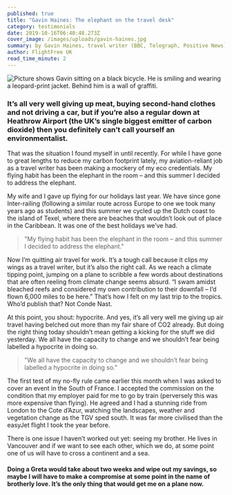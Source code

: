 ```yaml
---
published: true
title: "Gavin Haines: The elephant on the travel desk"
category: testimonials
date: 2019-10-16T06:40:48.273Z
cover_image: /images/uploads/gavin-haines.jpg
summary: by Gavin Haines, travel writer (BBC, Telegraph, Positive News)
author: FlightFree UK
read_time_minute: 2
---
```

![Picture shows Gavin sitting on a black bicycle. He is smiling and wearing a leopard-print jacket. Behind him is a wall of graffiti. ](/images/uploads/gavin-haines.jpg "Gavin Haines ")

### It’s all very well giving up meat, buying second-hand clothes and not driving a car, but if you’re also a regular down at Heathrow Airport (the UK’s single biggest emitter of carbon dioxide) then you definitely can’t call yourself an environmentalist. 

That was the situation I found myself in until recently. For while I have gone to great lengths to reduce my carbon footprint lately, my aviation-reliant job as a travel writer has been making a mockery of my eco credentials. My flying habit has been the elephant in the room – and this summer I decided to address the elephant. 

My wife and I gave up flying for our holidays last year. We have since gone Inter-railing (following a similar route across Europe to one we took many years ago as students) and this summer we cycled up the Dutch coast to the island of Texel, where there are beaches that wouldn’t look out of place in the Caribbean. It was one of the best holidays we’ve had.

> "My flying habit has been the elephant in the room – and this summer I decided to address the elephant."

Now I’m quitting air travel for work. It’s a tough call because it clips my wings as a travel writer, but it’s also the right call. As we reach a climate tipping point, jumping on a plane to scribble a few words about destinations that are often reeling from climate change seems absurd. “I swam amidst bleached reefs and considered my own contribution to their downfall – I’d flown 6,000 miles to be here.” That’s how I felt on my last trip to the tropics. Who’d publish that? Not Conde Nast.  

At this point, you shout: hypocrite. And yes, it’s all very well me giving up air travel having belched out more than my fair share of CO2 already. But doing the right thing today shouldn’t mean getting a kicking for the stuff we did yesterday. We all have the capacity to change and we shouldn’t fear being labelled a hypocrite in doing so.  

> "We all have the capacity to change and we shouldn’t fear being labelled a hypocrite in doing so."

The first test of my no-fly rule came earlier this month when I was asked to cover an event in the South of France. I accepted the commission on the condition that my employer paid for me to go by train (perversely this was more expensive than flying). He agreed and I had a stunning ride from London to the Cote d’Azur, watching the landscapes, weather and vegetation change as the TGV sped south. It was far more civilised than the easyJet flight I took the year before. 

There is one issue I haven’t worked out yet: seeing my brother. He lives in Vancouver and if we want to see each other, which we do, at some point one of us will have to cross a continent and a sea. 

#### Doing a Greta would take about two weeks and wipe out my savings, so maybe I will have to make a compromise at some point in the name of brotherly love. It’s the only thing that would get me on a plane now.